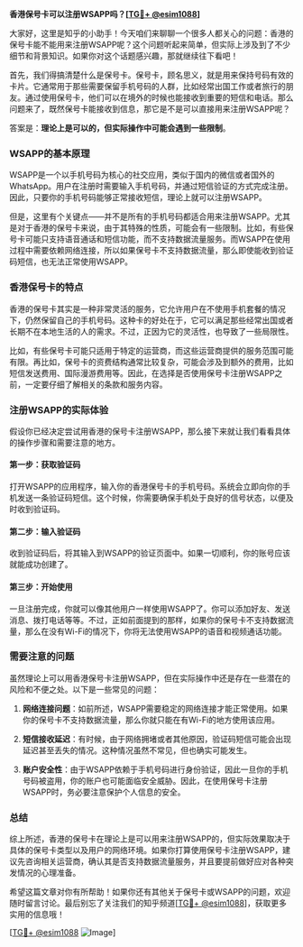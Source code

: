 **香港保号卡可以注册WSAPP吗？[[TG💪+ @esim1088](https://t.me/s/esim1088)]**

大家好，这里是知乎的小助手！今天咱们来聊聊一个很多人都关心的问题：香港的保号卡能不能用来注册WSAPP呢？这个问题听起来简单，但实际上涉及到了不少细节和背景知识。如果你对这个话题感兴趣，那就继续往下看吧！

首先，我们得搞清楚什么是保号卡。保号卡，顾名思义，就是用来保持号码有效的卡片。它通常用于那些需要保留手机号码的人群，比如经常出国工作或者旅行的朋友。通过使用保号卡，他们可以在境外的时候也能接收到重要的短信和电话。那么问题来了，既然保号卡能接收到信息，那它是不是可以直接用来注册WSAPP呢？

答案是：**理论上是可以的，但实际操作中可能会遇到一些限制**。

### WSAPP的基本原理

WSAPP是一个以手机号码为核心的社交应用，类似于国内的微信或者国外的WhatsApp。用户在注册时需要输入手机号码，并通过短信验证的方式完成注册。因此，只要你的手机号码能够正常接收短信，理论上就可以注册WSAPP。

但是，这里有个关键点——并不是所有的手机号码都适合用来注册WSAPP。尤其是对于香港的保号卡来说，由于其特殊的性质，可能会有一些限制。比如，有些保号卡可能只支持语音通话和短信功能，而不支持数据流量服务。而WSAPP在使用过程中需要依赖网络连接，所以如果保号卡不支持数据流量，那么即使能收到验证码短信，也无法正常使用WSAPP。

### 香港保号卡的特点

香港的保号卡其实是一种非常灵活的服务，它允许用户在不使用手机套餐的情况下，仍然保留自己的手机号码。这种卡的好处在于，它可以满足那些经常出国或者长期不在本地生活的人的需求。不过，正因为它的灵活性，也导致了一些局限性。

比如，有些保号卡可能只适用于特定的运营商，而这些运营商提供的服务范围可能有限。再比如，保号卡的资费结构通常比较复杂，可能会涉及到额外的费用，比如短信发送费用、国际漫游费用等。因此，在选择是否使用保号卡注册WSAPP之前，一定要仔细了解相关的条款和服务内容。

### 注册WSAPP的实际体验

假设你已经决定尝试用香港的保号卡注册WSAPP，那么接下来就让我们看看具体的操作步骤和需要注意的地方。

#### 第一步：获取验证码

打开WSAPP的应用程序，输入你的香港保号卡的手机号码。系统会立即向你的手机发送一条验证码短信。这个时候，你需要确保手机处于良好的信号状态，以便及时收到验证码。

#### 第二步：输入验证码

收到验证码后，将其输入到WSAPP的验证页面中。如果一切顺利，你的账号应该就能成功创建了。

#### 第三步：开始使用

一旦注册完成，你就可以像其他用户一样使用WSAPP了。你可以添加好友、发送消息、拨打电话等等。不过，正如前面提到的那样，如果你的保号卡不支持数据流量，那么在没有Wi-Fi的情况下，你将无法使用WSAPP的语音和视频通话功能。

### 需要注意的问题

虽然理论上可以用香港保号卡注册WSAPP，但在实际操作中还是存在一些潜在的风险和不便之处。以下是一些常见的问题：

1. **网络连接问题**：如前所述，WSAPP需要稳定的网络连接才能正常使用。如果你的保号卡不支持数据流量，那么你就只能在有Wi-Fi的地方使用该应用。

2. **短信接收延迟**：有时候，由于网络拥堵或者其他原因，验证码短信可能会出现延迟甚至丢失的情况。这种情况虽然不常见，但也确实可能发生。

3. **账户安全性**：由于WSAPP依赖于手机号码进行身份验证，因此一旦你的手机号码被盗用，你的账户也可能面临安全威胁。因此，在使用保号卡注册WSAPP时，务必要注意保护个人信息的安全。

### 总结

综上所述，香港的保号卡在理论上是可以用来注册WSAPP的，但实际效果取决于具体的保号卡类型以及用户的网络环境。如果你打算使用保号卡注册WSAPP，建议先咨询相关运营商，确认其是否支持数据流量服务，并且要提前做好应对各种突发情况的心理准备。

希望这篇文章对你有所帮助！如果你还有其他关于保号卡或WSAPP的问题，欢迎随时留言讨论。最后别忘了关注我们的知乎频道[[TG💪+ @esim1088](https://t.me/s/esim1088)]，获取更多实用的信息哦！

[[TG💪+ @esim1088](https://t.me/s/esim1088) ![Image](https://i.postimg.cc/4NQfJmqS/Snipaste-2025-05-13-00-14-12.png)]